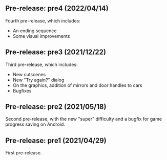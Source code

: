 ## Pre-release: pre4 (2022/04/14)

Fourth pre-release, which includes:

* An ending sequence
* Some visual improvements


## Pre-release: pre3 (2021/12/22)

Third pre-release, which includes:

* New cutscenes
* New "Try again?" dialog
* On the graphics, addition of mirrors and door handles to cars
* Bugfixes


## Pre-release: pre2 (2021/05/18)

Second pre-release, with the new "super" difficulty and a bugfix for game
progress saving on Android.


## Pre-release: pre1 (2021/04/29)

First pre-release.

